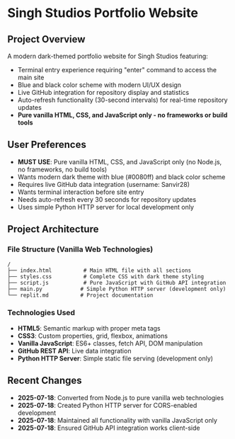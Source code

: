 # Singh Studios Portfolio Website

## Project Overview
A modern dark-themed portfolio website for Singh Studios featuring:
- Terminal entry experience requiring "enter" command to access the main site
- Blue and black color scheme with modern UI/UX design
- Live GitHub integration for repository display and statistics
- Auto-refresh functionality (30-second intervals) for real-time repository updates
- **Pure vanilla HTML, CSS, and JavaScript only - no frameworks or build tools**

## User Preferences
- **MUST USE**: Pure vanilla HTML, CSS, and JavaScript only (no Node.js, no frameworks, no build tools)
- Wants modern dark theme with blue (#0080ff) and black color scheme
- Requires live GitHub data integration (username: Sanvir28)
- Wants terminal interaction before site entry
- Needs auto-refresh every 30 seconds for repository updates
- Uses simple Python HTTP server for local development only

## Project Architecture

### File Structure (Vanilla Web Technologies)
```
/
├── index.html          # Main HTML file with all sections
├── styles.css          # Complete CSS with dark theme styling
├── script.js           # Pure JavaScript with GitHub API integration
├── main.py            # Simple Python HTTP server (development only)
└── replit.md          # Project documentation
```

### Technologies Used
- **HTML5**: Semantic markup with proper meta tags
- **CSS3**: Custom properties, grid, flexbox, animations
- **Vanilla JavaScript**: ES6+ classes, fetch API, DOM manipulation
- **GitHub REST API**: Live data integration
- **Python HTTP Server**: Simple static file serving (development only)

## Recent Changes
- **2025-07-18**: Converted from Node.js to pure vanilla web technologies
- **2025-07-18**: Created Python HTTP server for CORS-enabled development
- **2025-07-18**: Maintained all functionality with vanilla JavaScript only
- **2025-07-18**: Ensured GitHub API integration works client-side